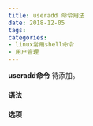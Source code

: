 ```yaml
---
title: useradd 命令用法
date: 2018-12-05
tags:
categories: 
- linux常用shell命令
- 用户管理
---
```

**useradd命令** 待添加。
<!-- more --> 
#### **语法**


#### **选项**
